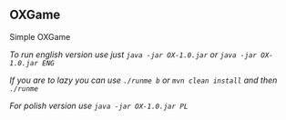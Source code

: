 **OXGame**
--
Simple OXGame

*To run english version use just `java -jar OX-1.0.jar` or `java -jar OX-1.0.jar ENG`*

*If you are to lazy you can use `./runme b` or `mvn clean install` and then `./runme`*

*For polish version use `java -jar OX-1.0.jar PL`*